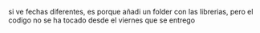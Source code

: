 si ve fechas diferentes, es porque añadi un folder con las librerias, pero el codigo no se ha tocado desde el viernes que se entrego
